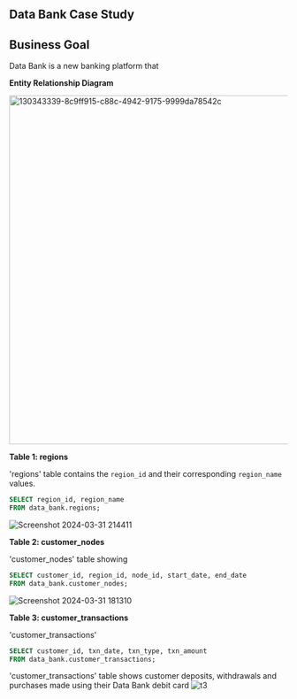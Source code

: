 ## Data Bank Case Study
## Business Goal
Data Bank is a new banking platform that 

**Entity Relationship Diagram**

<img width="631" alt="130343339-8c9ff915-c88c-4942-9175-9999da78542c" src="https://github.com/dannyjkim37/SQL/assets/160215128/3bd9b3e7-c0e7-40fe-a09f-3daf28360f78">

**Table 1: regions**

'regions' table contains the `region_id` and their corresponding `region_name` values.
````sql
SELECT region_id, region_name
FROM data_bank.regions;
````
![Screenshot 2024-03-31 214411](https://github.com/dannyjkim37/SQL/assets/160215128/5caf5f10-a9d0-4b99-a094-5dba09351542)


**Table 2: customer_nodes**

'customer_nodes' table showing
````sql
SELECT customer_id, region_id, node_id, start_date, end_date
FROM data_bank.customer_nodes;
````
![Screenshot 2024-03-31 181310](https://github.com/dannyjkim37/SQL/assets/160215128/f60469a1-3d01-4a90-8121-b7cd112d2e3b)

**Table 3: customer_transactions**

'customer_transactions'
````sql
SELECT customer_id, txn_date, txn_type, txn_amount
FROM data_bank.customer_transactions;
````
'customer_transactions' table shows customer deposits, withdrawals and purchases made using their Data Bank debit card
![t3](https://github.com/dannyjkim37/SQL/assets/160215128/70928a1b-b715-461e-9bf3-3954feb16192)

